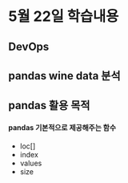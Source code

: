 # 5월 22일 학습내용

## DevOps 

## pandas wine data 분석

## pandas 활용 목적

#### pandas 기본적으로 제공해주는 함수
- loc[]
- index
- values
- size
  